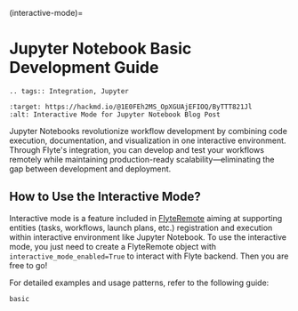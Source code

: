 (interactive-mode)=

# Jupyter Notebook Basic Development Guide

```{eval-rst}
.. tags:: Integration, Jupyter
```

```{image} https://img.shields.io/badge/Blog-Interactive-blue?style=for-the-badge
:target: https://hackmd.io/@1E0FEh2MS_OpXGUAjEFIOQ/ByTTT821Jl
:alt: Interactive Mode for Jupyter Notebook Blog Post
```

Jupyter Notebooks revolutionize workflow development by combining code execution, documentation, and visualization in one interactive environment. Through Flyte's integration, you can develop and test your workflows remotely while maintaining production-ready scalability—eliminating the gap between development and deployment.

## How to Use the Interactive Mode?

Interactive mode is a feature included in [FlyteRemote](https://docs.flyte.org/en/latest/api/flytekit/design/control_plane.html) aiming at supporting entities (tasks, workflows, launch plans, etc.) registration and execution within interactive environment like Jupyter Notebook. To use the interactive mode, you just need to create a FlyteRemote object with `interactive_mode_enabled=True` to interact with Flyte backend. Then you are free to go!

For detailed examples and usage patterns, refer to the following guide:

```{auto-examples-toc}
basic
```
